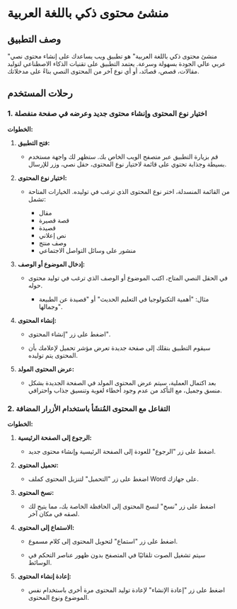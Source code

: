 # منشئ محتوى ذكي باللغة العربية

## وصف التطبيق

"منشئ محتوى ذكي باللغة العربية" هو تطبيق ويب يساعدك على إنشاء محتوى نصي عربي عالي الجودة بسهولة وسرعة. يعتمد التطبيق على تقنيات الذكاء الاصطناعي لتوليد مقالات، قصص، قصائد، أو أي نوع آخر من المحتوى النصي بناءً على مدخلاتك.

## رحلات المستخدم

### 1. اختيار نوع المحتوى وإنشاء محتوى جديد وعرضه في صفحة منفصلة

**الخطوات:**

1. **فتح التطبيق:**

   - قم بزيارة التطبيق عبر متصفح الويب الخاص بك. ستظهر لك واجهة مستخدم بسيطة وجذابة تحتوي على قائمة لاختيار نوع المحتوى، حقل نصي، وزر للإرسال.

2. **اختيار نوع المحتوى:**

   - من القائمة المنسدلة، اختر نوع المحتوى الذي ترغب في توليده. الخيارات المتاحة تشمل:

     - مقال
     - قصة قصيرة
     - قصيدة
     - نص إعلاني
     - وصف منتج
     - منشور على وسائل التواصل الاجتماعي

3. **إدخال الموضوع أو الوصف:**

   - في الحقل النصي المتاح، اكتب الموضوع أو الوصف الذي ترغب في توليد محتوى حوله.

     - مثال: "أهمية التكنولوجيا في التعليم الحديث" أو "قصيدة عن الطبيعة وجمالها".

4. **إنشاء المحتوى:**

   - اضغط على زر "إنشاء المحتوى".

   - سيقوم التطبيق بنقلك إلى صفحة جديدة تعرض مؤشر تحميل لإعلامك بأن المحتوى يتم توليده.

5. **عرض المحتوى المولد:**

   - بعد اكتمال العملية، سيتم عرض المحتوى المولد في الصفحة الجديدة بشكل منسق وجميل، مع التأكد من عدم وجود أخطاء لغوية وتنسيق جذاب واحترافي.

### 2. التفاعل مع المحتوى المُنشَأ باستخدام الأزرار المضافة

**الخطوات:**

1. **الرجوع إلى الصفحة الرئيسية:**

   - اضغط على زر "الرجوع" للعودة إلى الصفحة الرئيسية وإنشاء محتوى جديد.

2. **تحميل المحتوى:**

   - اضغط على زر "التحميل" لتنزيل المحتوى كملف Word على جهازك.

3. **نسخ المحتوى:**

   - اضغط على زر "نسخ" لنسخ المحتوى إلى الحافظة الخاصة بك، مما يتيح لك لصقه في مكان آخر.

4. **الاستماع إلى المحتوى:**

   - اضغط على زر "استماع" لتحويل المحتوى إلى كلام مسموع.

   - سيتم تشغيل الصوت تلقائيًا في المتصفح بدون ظهور عناصر التحكم في الوسائط.

5. **إعادة إنشاء المحتوى:**

   - اضغط على زر "إعادة الإنشاء" لإعادة توليد المحتوى مرة أخرى باستخدام نفس الموضوع ونوع المحتوى.